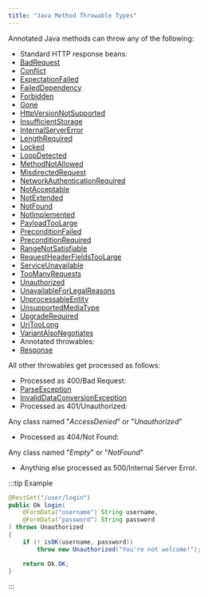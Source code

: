 ```yaml
---
title: "Java Method Throwable Types"
---
```


Annotated Java methods can throw any of the following:
- Standard HTTP response beans:
- [BadRequest](../apidocs/org/apache/juneau/http/response/BadRequest.html)
- [Conflict](../apidocs/org/apache/juneau/http/response/Conflict.html)
- [ExpectationFailed](../apidocs/org/apache/juneau/http/response/ExpectationFailed.html)
- [FailedDependency](../apidocs/org/apache/juneau/http/response/FailedDependency.html)
- [Forbidden](../apidocs/org/apache/juneau/http/response/Forbidden.html)
- [Gone](../apidocs/org/apache/juneau/http/response/Gone.html)
- [HttpVersionNotSupported](../apidocs/org/apache/juneau/http/response/HttpVersionNotSupported.html)
- [InsufficientStorage](../apidocs/org/apache/juneau/http/response/InsufficientStorage.html)
- [InternalServerError](../apidocs/org/apache/juneau/http/response/InternalServerError.html)
- [LengthRequired](../apidocs/org/apache/juneau/http/response/LengthRequired.html)
- [Locked](../apidocs/org/apache/juneau/http/response/Locked.html)
- [LoopDetected](../apidocs/org/apache/juneau/http/response/LoopDetected.html)
- [MethodNotAllowed](../apidocs/org/apache/juneau/http/response/MethodNotAllowed.html)
- [MisdirectedRequest](../apidocs/org/apache/juneau/http/response/MisdirectedRequest.html)
- [NetworkAuthenticationRequired](../apidocs/org/apache/juneau/http/response/NetworkAuthenticationRequired.html)
- [NotAcceptable](../apidocs/org/apache/juneau/http/response/NotAcceptable.html)
- [NotExtended](../apidocs/org/apache/juneau/http/response/NotExtended.html)
- [NotFound](../apidocs/org/apache/juneau/http/response/NotFound.html)
- [NotImplemented](../apidocs/org/apache/juneau/http/response/NotImplemented.html)
- [PayloadTooLarge](../apidocs/org/apache/juneau/http/response/PayloadTooLarge.html)
- [PreconditionFailed](../apidocs/org/apache/juneau/http/response/PreconditionFailed.html)
- [PreconditionRequired](../apidocs/org/apache/juneau/http/response/PreconditionRequired.html)
- [RangeNotSatisfiable](../apidocs/org/apache/juneau/http/response/RangeNotSatisfiable.html)
- [RequestHeaderFieldsTooLarge](../apidocs/org/apache/juneau/http/response/RequestHeaderFieldsTooLarge.html)
- [ServiceUnavailable](../apidocs/org/apache/juneau/http/response/ServiceUnavailable.html)
- [TooManyRequests](../apidocs/org/apache/juneau/http/response/TooManyRequests.html)
- [Unauthorized](../apidocs/org/apache/juneau/http/response/Unauthorized.html)
- [UnavailableForLegalReasons](../apidocs/org/apache/juneau/http/response/UnavailableForLegalReasons.html)
- [UnprocessableEntity](../apidocs/org/apache/juneau/http/response/UnprocessableEntity.html)
- [UnsupportedMediaType](../apidocs/org/apache/juneau/http/response/UnsupportedMediaType.html)
- [UpgradeRequired](../apidocs/org/apache/juneau/http/response/UpgradeRequired.html)
- [UriTooLong](../apidocs/org/apache/juneau/http/response/UriTooLong.html)
- [VariantAlsoNegotiates](../apidocs/org/apache/juneau/http/response/VariantAlsoNegotiates.html)
- Annotated throwables:
- [Response](../apidocs/org/apache/juneau/http/annotation/Response.html)

All other throwables get processed as follows:
- Processed as 400/Bad Request:
- [ParseException](../apidocs/org/apache/juneau/parser/ParseException.html)
- [InvalidDataConversionException](../apidocs/org/apache/juneau/InvalidDataConversionException.html)
- Processed as 401/Unauthorized:

Any class named "*AccessDenied*" or  "*Unauthorized*"
- Processed as 404/Not Found:

Any class named "*Empty*" or  "*NotFound*"
- Anything else processed as 500/Internal Server Error.

:::tip Example


```java
@RestGet("/user/login")
public Ok login(
    @FormData("username") String username,
    @FormData("password") String password
) throws Unauthorized
{
    if (! isOK(username, password))
        throw new Unauthorized("You're not welcome!");

    return Ok.OK;
}

```

:::
